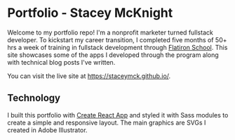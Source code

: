 # Portfolio - Stacey McKnight

Welcome to my portfolio repo! I'm a nonprofit marketer turned fullstack developer. To kickstart my career transition, I completed five months of 50+ hrs a week of training in fullstack development through [Flatiron School](https://flatironschool.com/). This site showcases some of the apps I developed through the program along with technical blog posts I've written.

You can visit the live site at https://staceymck.github.io/.

## Technology

I built this portfolio with [Create React App](https://github.com/facebook/create-react-app) and styled it with Sass modules to create a simple and responsive layout. The main graphics are SVGs I created in Adobe Illustrator.